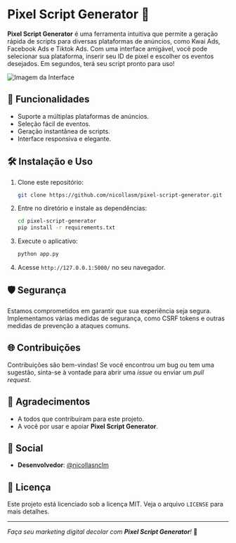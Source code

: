 
# Pixel Script Generator 🌟

**Pixel Script Generator** é uma ferramenta intuitiva que permite a geração rápida de scripts para diversas plataformas de anúncios, como Kwai Ads, Facebook Ads e Tiktok Ads. Com uma interface amigável, você pode selecionar sua plataforma, inserir seu ID de pixel e escolher os eventos desejados. Em segundos, terá seu script pronto para uso!

![Imagem da Interface](https://github.com/nicollasm/pixel-script-generator/blob/bdc849c465cf33d0114a309dbfd1063f6c6bb725/project-print.png)

## 🚀 Funcionalidades

- Suporte a múltiplas plataformas de anúncios.
- Seleção fácil de eventos.
- Geração instantânea de scripts.
- Interface responsiva e elegante.

## 🛠️ Instalação e Uso

1. Clone este repositório:
   ```bash
   git clone https://github.com/nicollasm/pixel-script-generator.git
   ```

2. Entre no diretório e instale as dependências:
   ```bash
   cd pixel-script-generator
   pip install -r requirements.txt
   ```

3. Execute o aplicativo:
   ```bash
   python app.py
   ```

4. Acesse `http://127.0.0.1:5000/` no seu navegador.

## 🛡️ Segurança

Estamos comprometidos em garantir que sua experiência seja segura. Implementamos várias medidas de segurança, como CSRF tokens e outras medidas de prevenção a ataques comuns.

## 🌐 Contribuições

Contribuições são bem-vindas! Se você encontrou um bug ou tem uma sugestão, sinta-se à vontade para abrir uma *issue* ou enviar um *pull request*.

## 🙌 Agradecimentos

- A todos que contribuíram para este projeto.
- A você por usar e apoiar **Pixel Script Generator**.

## 📱 Social

- **Desenvolvedor**: [@nicollasnclm](https://instagram.com/nicollasnclm)

## 📜 Licença

Este projeto está licenciado sob a licença MIT. Veja o arquivo `LICENSE` para mais detalhes.

---

*Faça seu marketing digital decolar com **Pixel Script Generator**!* 🚀

